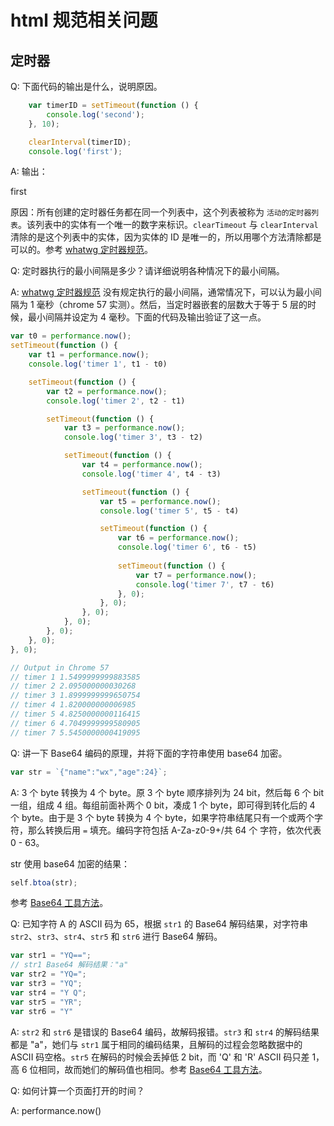 # html 规范相关问题

## 定时器

Q: 下面代码的输出是什么，说明原因。

```js
    var timerID = setTimeout(function () {
        console.log('second');
    }, 10);

    clearInterval(timerID);
    console.log('first');
```

A: 输出：

first

原因：所有创建的定时器任务都在同一个列表中，这个列表被称为 `活动的定时器列表`。该列表中的实体有一个唯一的数字来标识。`clearTimeout` 与 `clearInterval` 清除的是这个列表中的实体，因为实体的 ID 是唯一的，所以用哪个方法清除都是可以的。参考 [whatwg 定时器规范][whatwg timers]。


Q: 定时器执行的最小间隔是多少？请详细说明各种情况下的最小间隔。

A: [whatwg 定时器规范][whatwg timers] 没有规定执行的最小间隔，通常情况下，可以认为最小间隔为 1 毫秒（chrome 57 实测）。然后，当定时器嵌套的层数大于等于 5 层的时候，最小间隔并设定为 4 毫秒。下面的代码及输出验证了这一点。

```js
var t0 = performance.now();
setTimeout(function () {
    var t1 = performance.now();
    console.log('timer 1', t1 - t0)

    setTimeout(function () {
        var t2 = performance.now();
        console.log('timer 2', t2 - t1)

        setTimeout(function () {
            var t3 = performance.now();
            console.log('timer 3', t3 - t2)

            setTimeout(function () {
                var t4 = performance.now();
                console.log('timer 4', t4 - t3)

                setTimeout(function () {
                    var t5 = performance.now();
                    console.log('timer 5', t5 - t4)

                    setTimeout(function () {
                        var t6 = performance.now();
                        console.log('timer 6', t6 - t5)
                        
                        setTimeout(function () {
                            var t7 = performance.now();
                            console.log('timer 7', t7 - t6)
                        }, 0);
                    }, 0);
                }, 0);
            }, 0);
        }, 0);
    }, 0);
}, 0);

// Output in Chrome 57
// timer 1 1.5499999999883585
// timer 2 2.095000000030268
// timer 3 1.8999999999650754
// timer 4 1.820000000006985
// timer 5 4.8250000000116415
// timer 6 4.7049999999580905
// timer 7 5.5450000000419095
```


Q: 讲一下 Base64 编码的原理，并将下面的字符串使用 base64 加密。

```js
var str = `{"name":"wx","age":24}`;
```

A: 3 个 byte 转换为 4 个 byte。原 3 个 byte 顺序排列为 24 bit，然后每 6 个 bit 一组，组成 4 组。每组前面补两个 0 bit，凑成 1 个 byte，即可得到转化后的 4 个 byte。由于是 3 个 byte 转换为 4 个 byte，如果字符串结尾只有一个或两个字符，那么转换后用 `=` 填充。编码字符包括 A-Za-z0-9+/共 64 个 字符，依次代表 0 - 63。

str 使用 base64 加密的结果：

```js
self.btoa(str);
```

参考 [Base64 工具方法][whatwg base64]。


Q: 已知字符 A 的 ASCII 码为 65，根据 `str1` 的 Base64 解码结果，对字符串 `str2`、`str3`、`str4`、`str5` 和 `str6` 进行 Base64 解码。

```js
var str1 = "YQ==";
// str1 Base64 解码结果："a"
var str2 = "YQ=";
var str3 = "YQ";
var str4 = "Y Q";
var str5 = "YR";
var str6 = "Y"
```

A: `str2` 和 `str6` 是错误的 Base64 编码，故解码报错。`str3` 和 `str4` 的解码结果都是 "a"，她们与 `str1` 属于相同的编码结果，且解码的过程会忽略数据中的 ASCII 码空格。`str5` 在解码的时候会丢掉低 2 bit，而 'Q' 和 'R' ASCII 码只差 1，高 6 位相同，故而她们的解码值也相同。参考 [Base64 工具方法][whatwg base64]。


Q:  如何计算一个页面打开的时间？

A: performance.now()



<!-- Links -->
[whatwg timers]: https://html.spec.whatwg.org/multipage/webappapis.html#timers
[whatwg base64]: https://html.spec.whatwg.org/multipage/webappapis.html#atob